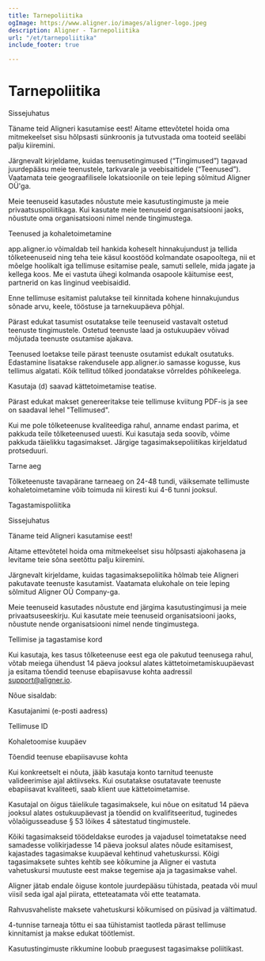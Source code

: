 ```yaml
---
title: Tarnepoliitika
ogImage: https://www.aligner.io/images/aligner-logo.jpeg
description: Aligner - Tarnepoliitika
url: "/et/tarnepoliitika"
include_footer: true

---
```

# Tarnepoliitika

Sissejuhatus

Täname teid Aligneri kasutamise eest! Aitame ettevõtetel hoida oma mitmekeelset sisu hõlpsasti sünkroonis ja tutvustada oma tooteid seeläbi palju kiiremini.

Järgnevalt kirjeldame, kuidas teenusetingimused (“Tingimused”) tagavad juurdepääsu meie teenustele, tarkvarale ja veebisaitidele (“Teenused”). Vaatamata teie geograafilisele lokatsioonile on teie leping sõlmitud Aligner OÜ'ga.

Meie teenuseid kasutades nõustute meie kasutustingimuste ja meie privaatsuspoliitikaga. Kui kasutate meie teenuseid organisatsiooni jaoks, nõustute oma organisatsiooni nimel nende tingimustega.

Teenused ja kohaletoimetamine

app.aligner.io võimaldab teil hankida koheselt hinnakujundust ja tellida tõlketeenuseid ning teha teie käsul koostööd kolmandate osapooltega, nii et mõelge hoolikalt iga tellimuse esitamise peale, samuti sellele, mida jagate ja kellega koos. Me ei vastuta ühegi kolmanda osapoole käitumise eest, partnerid on kas linginud veebisaidid.

Enne tellimuse esitamist palutakse teil kinnitada kohene hinnakujundus sõnade arvu, keele, tööstuse ja tarnekuupäeva põhjal.

Pärast edukat tasumist osutatakse teile teenuseid vastavalt ostetud teenuste tingimustele. Ostetud teenuste laad ja ostukuupäev võivad mõjutada teenuste osutamise ajakava.

Teenused loetakse teile pärast teenuste osutamist edukalt osutatuks. Edastamine lisatakse rakendusele app.aligner.io samasse kogusse, kus tellimus algatati. Kõik tellitud tõlked joondatakse võrreldes põhikeelega.

Kasutaja (d) saavad kättetoimetamise teatise.

Pärast edukat makset genereeritakse teie tellimuse kviitung PDF-is ja see on saadaval lehel "Tellimused".

Kui me pole tõlketeenuse kvaliteediga rahul, anname endast parima, et pakkuda teile tõlketeenused uuesti. Kui kasutaja seda soovib, võime pakkuda täielikku tagasimakset. Järgige tagasimaksepoliitikas kirjeldatud protseduuri.

Tarne aeg

Tõlketeenuste tavapärane tarneaeg on 24-48 tundi, väiksemate tellimuste kohaletoimetamine võib toimuda nii kiiresti kui 4-6 tunni jooksul.

Tagastamispoliitika

Sissejuhatus

Täname teid Aligneri kasutamise eest!

Aitame ettevõtetel hoida oma mitmekeelset sisu hõlpsasti ajakohasena ja levitame teie sõna seetõttu palju kiiremini.

Järgnevalt kirjeldame, kuidas tagasimaksepoliitika hõlmab teie Aligneri pakutavate teenuste kasutamist. Vaatamata elukohale on teie leping sõlmitud Aligner OÜ Company-ga.

Meie teenuseid kasutades nõustute end järgima kasutustingimusi ja meie privaatsuseeskirju. Kui kasutate meie teenuseid organisatsiooni jaoks, nõustute nende organisatsiooni nimel nende tingimustega.

Tellimise ja tagastamise kord

Kui kasutaja, kes tasus tõlketeenuse eest ega ole pakutud teenusega rahul, võtab meiega ühendust 14 päeva jooksul alates kättetoimetamiskuupäevast ja esitama tõendid teenuse ebapiisavuse kohta aadressil support@aligner.io.

Nõue sisaldab:

Kasutajanimi (e-posti aadress)

Tellimuse ID

Kohaletoomise kuupäev

Tõendid teenuse ebapiisavuse kohta

Kui konkreetselt ei nõuta, jääb kasutaja konto tarnitud teenuste valideerimise ajal aktiivseks. Kui osutatakse osutatavate teenuste ebapiisavat kvaliteeti, saab klient uue kättetoimetamise.

Kasutajal on õigus täielikule tagasimaksele, kui nõue on esitatud 14 päeva jooksul alates ostukuupäevast ja tõendid on kvalifitseeritud, tuginedes võlaõigusseaduse § 53 lõikes 4 sätestatud tingimustele.

Kõiki tagasimakseid töödeldakse eurodes ja vajadusel toimetatakse need samadesse volikirjadesse 14 päeva jooksul alates nõude esitamisest, kajastades tagasimakse kuupäeval kehtinud vahetuskurssi. Kõigi tagasimaksete suhtes kehtib see kõikumine ja Aligner ei vastuta vahetuskursi muutuste eest makse tegemise aja ja tagasimakse vahel.

Aligner jätab endale õiguse kontole juurdepääsu tühistada, peatada või muul viisil seda igal ajal piirata, etteteatamata või ette teatamata.

Rahvusvaheliste maksete vahetuskursi kõikumised on püsivad ja vältimatud.

4-tunnise tarneaja tõttu ei saa tühistamist taotleda pärast tellimuse kinnitamist ja makse edukat töötlemist.

Kasutustingimuste rikkumine loobub praegusest tagasimakse poliitikast.